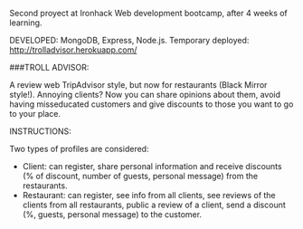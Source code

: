 Second proyect at Ironhack Web development bootcamp, after 4 weeks of learning. 

DEVELOPED: MongoDB, Express, Node.js. 
Temporary deployed: http://trolladvisor.herokuapp.com/

###TROLL ADVISOR:

A review web TripAdvisor style, but now for restaurants (Black Mirror style!). 
Annoying clients? Now you can share opinions about them, avoid having misseducated customers 
and give discounts to those you want to go to your place. 

INSTRUCTIONS: 

Two types of profiles are considered: 
- Client: can register, share personal information and receive discounts (% of discount, number 
of guests, personal message) from the restaurants.
- Restaurant: can register, see info from all clients, see reviews of the clients from all restaurants,
public a review of a client, send a discount (%, guests, personal message) to the customer. 
